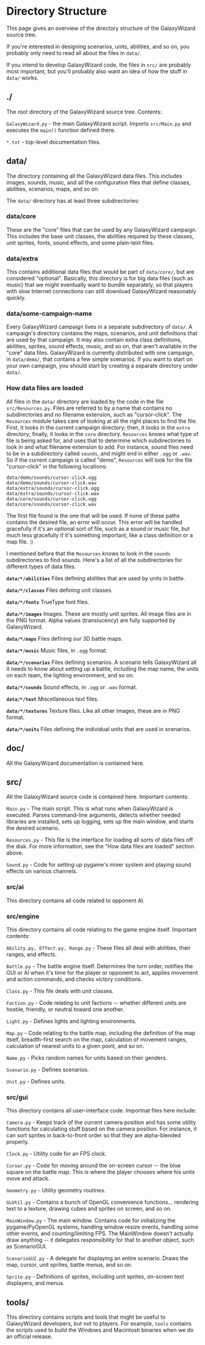 # Directory Structure

This page gives an overview of the directory structure of the GalaxyWizard source tree.

If you're interested in designing scenarios, units, abilities, and so on, you probably only need to read all about the files in `data/`.

If you intend to develop GalaxyWizard code, the files in `src/` are probably most important, but you'll probably also want an idea of how the stuff in `data/` works.

## ./

The root directory of the GalaxyWizard source tree. Contents:

`GalaxyWizard.py` - the main GalaxyWizard script. Imports `src/Main.py` and executes the `main()` function defined there.

`*.txt` - top-level documentation files.

## data/

The directory containing all the GalaxyWizard data files. This includes images, sounds, music, and all the configuration files that define classes, abilities, scenarios, maps, and so on.

The `data/` directory has at least three subdirectories:

### data/core

These are the "core" files that can be used by any GalaxyWizard campaign. This includes the base unit classes, the abilities required by these classes, unit sprites, fonts, sound effects, and some plain-text files.

### data/extra

This contains additional data files that would be part of `data/core/`, but are considered "optional". Basically, this directory is for big data files (such as music) that we might eventually want to bundle separately, so that players with slow Internet connections can still download GalaxyWizard reasonably quickly.

### data/some-campaign-name

Every GalaxyWizard campaign lives in a separate subdirectory of `data/`. A campaign's directory contains the maps, scenarios, and unit definitions that are used by that campaign. It may also contain extra class definitions, abilities, sprites, sound effects, music, and so on, that aren't available in the "core" data files. GalaxyWizard is currently distributed with one campaign, in `data/demo/`, that contains a few simple scenarios. If you want to start on your own campaign, you should start by creating a separate directory under `data/`.

### How data files are loaded

All files in the `data/` directory are loaded by the code in the file `src/Resources.py`. Files are referred to by a name that contains no subdirectories and no filename extension, such as "cursor-click". The `Resources` module takes care of looking at all the right places to find the file. First, it looks in the current campaign directory; then, it looks in the `extra` directory; finally, it looks in the `core` directory. `Resources` knows what type of file is being asked for, and uses that to determine which subdirectories to look in and what filename extension to add. For instance, sound files need to be in a subdirectory called `sounds`, and might end in either `.ogg` or `.wav`. So if the current campaign is called "demo", `Resources` will look for the file "cursor-click" in the following locations:

```
data/demo/sounds/cursor-click.ogg
data/demo/sounds/cursor-click.wav
data/extra/sounds/cursor-click.ogg
data/extra/sounds/cursor-click.wav
data/core/sounds/cursor-click.ogg
data/core/sounds/cursor-click.wav
```

The first file found is the one that will be used. If none of these paths contains the desired file, an error will occur. This error will be handled gracefully if it's an optional sort of file, such as a sound or music file, but much less gracefully if it's something important, like a class definition or a map file. :)

I mentioned before that the `Resources` knows to look in the `sounds` subdirectories to find sounds. Here's a list of all the subdirectories for different types of data files.

**`data/*/abilities`**
Files defining abilities that are used by units in battle.

**`data/*/classes`**
Files defining unit classes.

**`data/*/fonts`**
TrueType font files.

**`data/*/images`**
Images. These are mostly unit sprites. All image files are in the PNG format. Alpha values (translucency) are fully supported by GalaxyWizard.

**`data/*/maps`**
Files defining our 3D battle maps.

**`data/*/music`**
Music files, in `.ogg` format.

**`data/*/scenarios`**
Files defining scenarios. A scenario tells GalaxyWizard all it needs to know about setting up a battle, including the map name, the units on each team, the lighting environment, and so on.

**`data/*/sounds`**
Sound effects, in `.ogg` or `.wav` format.

**`data/*/text`**
Miscellaneous text files.

**`data/*/textures`**
Texture files. Like all other images, these are in PNG format.

**`data/*/units`**
Files defining the individual units that are used in scenarios.

## doc/

All the GalaxyWizard documentation is contained here.

## src/

All the GalaxyWizard source code is contained here. Important contents:

`Main.py` - The main script. This is what runs when GalaxyWizard is executed. Parses command-line arguments, detects whether needed libraries are installed, sets up logging, sets up the main window, and starts the desired scenario.

`Resources.py` - This file is the interface for loading all sorts of data files off the disk. For more information, see the "How data files are loaded" section above.

`Sound.py` - Code for setting up pygame's mixer system and playing sound effects on various channels.

### src/ai

This directory contains all code related to opponent AI.

### src/engine

This directory contains all code relating to the game engine itself. Important contents:

`Ability.py, Effect.py, Range.py` - These files all deal with abilities, their ranges, and effects.

`Battle.py` - The battle engine itself. Determines the turn order, notifies the GUI or AI when it's time for the player or opponent to act, applies movement and action commands, and checks victory conditions.

`Class.py` - This file deals with unit classes.

`Faction.py` - Code relating to unit factions -- whether different units are hostile, friendly, or neutral toward one another.

`Light.py` - Defines lights and lighting environments.

`Map.py` - Code relating to the battle map, including the definition of the map itself, breadth-first search on the map, calculation of movement ranges, calculation of nearest units to a given point, and so on.

`Name.py` - Picks random names for units based on their genders.

`Scenario.py` - Defines scenarios.

`Unit.py` - Defines units.

### src/gui

This directory contains all user-interface code. Importnat files here include:

`Camera.py` - Keeps track of the current camera position and has some utility functions for calculating stuff based on the camera position. For instance, it can sort sprites in back-to-front order so that they are alpha-blended properly.

`Clock.py` - Utility code for an FPS clock.

`Cursor.py` - Code for moving around the on-screen cursor -- the blue square on the battle map. This is where the player chooses where his units move and attack.

`Geometry.py` - Utility geometry routines.

`GLUtil.py` - Contains a bunch of OpenGL convenience functions... rendering text to a texture, drawing cubes and sprites on screen, and so on.

`MainWindow.py` - The main window. Contains code for initializing the pygame/PyOpenGL systems, handling window resize events, handling some other events, and counting/limiting FPS. The MainWindow doesn't actually draw anything -- it delegates responsibility for that to another object, such as ScenarioGUI.

`ScenarioGUI.py` - A delegate for displaying an entire scenario. Draws the map, cursor, unit sprites, battle menus, and so on.

`Sprite.py` - Definitions of sprites, including unit sprites, on-screen text displayers, and menus.

## tools/

This directory contains scripts and tools that might be useful to GalaxyWizard developers, but not to players. For example, `tools` contains the scripts used to build the Windows and Macintosh binaries when we do an official release.
